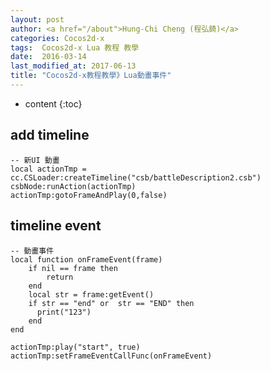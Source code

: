 ```yaml
---
layout: post
author: <a href="/about">Hung-Chi Cheng (程弘錡)</a>
categories: Cocos2d-x
tags:  Cocos2d-x Lua 教程 教學 
date:  2016-03-14
last_modified_at: 2017-06-13
title: "Cocos2d-x教程教學》Lua動畫事件"
---
```

<!--                Title 的建議最大長度                   -->

* content
{:toc}


## add timeline
```
-- 新UI 動畫
local actionTmp = cc.CSLoader:createTimeline("csb/battleDescription2.csb")
csbNode:runAction(actionTmp)
actionTmp:gotoFrameAndPlay(0,false)
```

## timeline event
```
-- 動畫事件
local function onFrameEvent(frame)
    if nil == frame then
        return
    end
    local str = frame:getEvent()
    if str == "end" or  str == "END" then
      print("123")
    end
end

actionTmp:play("start", true)
actionTmp:setFrameEventCallFunc(onFrameEvent)
```